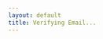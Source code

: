 ```yaml
---
layout: default
title: Verifying Email...
---
```


<html>
  <head>
    <meta charset="UTF-8">
    <title>Verifying Email...</title>
    <script type="module">
      import { initializeApp } from "https://www.gstatic.com/firebasejs/10.10.0/firebase-app.js";
      import { getAuth, applyActionCode } from "https://www.gstatic.com/firebasejs/10.10.0/firebase-auth.js";

      const firebaseConfig = {
        apiKey: "AIzaSyA-H5mHX6UWyzjsJAnNl2rH2SQIzlRUnWk",
        authDomain: "boomboom-9621f.firebaseapp.com",
        projectId: "boomboom-9621f",
        storageBucket: "boomboom-9621f.appspot.com",
        messagingSenderId: "396477438586",
        appId: "1:396477438586:web:4d7e266b0d88fedaf839c3"
    };

      const app = initializeApp(firebaseConfig);
      const auth = getAuth(app);

      const params = new URLSearchParams(window.location.search);
      const mode = params.get("mode");
      const oobCode = params.get("oobCode");

      if (mode === "verifyEmail" && oobCode) {
        applyActionCode(auth, oobCode)
          .then(() => {
            window.location.href = "boomboom://verified";
          })
          .catch(err => {
            console.error(err);
            document.getElementById("message").innerHTML = "<h2>Verification failed</h2><p>" + err.message + "</p>";
          });
      } else {
        document.getElementById("message").innerHTML = "<h2>Invalid link</h2>";
      }
    </script>
  </head>
  <body>
    <div id="message">
      <h2>Verifying your email...</h2>
    </div>
  </body>
</html>
